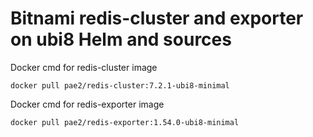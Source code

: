 # Bitnami redis-cluster and exporter on ubi8 Helm and sources

Docker cmd for redis-cluster image
```
docker pull pae2/redis-cluster:7.2.1-ubi8-minimal
```
Docker cmd for redis-exporter image
```
docker pull pae2/redis-exporter:1.54.0-ubi8-minimal
```
